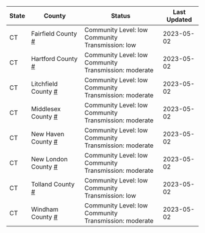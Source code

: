 State | County | Status | Last Updated
--- | --- | --- | --- 
CT | Fairfield County <a href="#fairfield_county">#</a> | <a name="fairfield_county"></a>Community Level: low<br/>Community Transmission: low | 2023-05-02
CT | Hartford County <a href="#hartford_county">#</a> | <a name="hartford_county"></a>Community Level: low<br/>Community Transmission: moderate | 2023-05-02
CT | Litchfield County <a href="#litchfield_county">#</a> | <a name="litchfield_county"></a>Community Level: low<br/>Community Transmission: moderate | 2023-05-02
CT | Middlesex County <a href="#middlesex_county">#</a> | <a name="middlesex_county"></a>Community Level: low<br/>Community Transmission: moderate | 2023-05-02
CT | New Haven County <a href="#new_haven_county">#</a> | <a name="new_haven_county"></a>Community Level: low<br/>Community Transmission: moderate | 2023-05-02
CT | New London County <a href="#new_london_county">#</a> | <a name="new_london_county"></a>Community Level: low<br/>Community Transmission: moderate | 2023-05-02
CT | Tolland County <a href="#tolland_county">#</a> | <a name="tolland_county"></a>Community Level: low<br/>Community Transmission: low | 2023-05-02
CT | Windham County <a href="#windham_county">#</a> | <a name="windham_county"></a>Community Level: low<br/>Community Transmission: moderate | 2023-05-02
